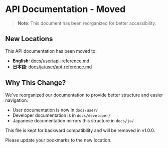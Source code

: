 # API Documentation - Moved

> **Note**: This document has been reorganized for better accessibility.

## New Locations

This API documentation has been moved to:
- **English**: [docs/user/api-reference.md](user/api-reference.md)
- **日本語**: [docs/ja/user/api-reference.md](ja/user/api-reference.md)

## Why This Change?

We've reorganized our documentation to provide better structure and easier navigation:
- User documentation is now in `docs/user/`
- Developer documentation is in `docs/developer/`
- Japanese documentation mirrors this structure in `docs/ja/`

This file is kept for backward compatibility and will be removed in v1.0.0.

Please update your bookmarks to the new location.